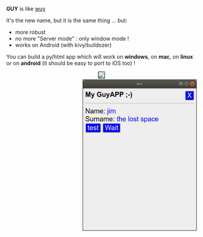 **GUY** is like [wuy](https://github.com/manatlan/wuy)

It's the new name, but it is the same thing ... but:

* more robust
* no more "Server mode" : only window mode !
* works on Android (with kivy/buildozer)

You can build a py/html app which will work on **windows**, on **mac**, on **linux** or on **android** (it should be easy to port to iOS too) !

<p align="center">
    <img src="https://github.com/manatlan/guy/blob/master/shot_android9.png" width="300" border=1/><br/>
    <img src="https://github.com/manatlan/guy/blob/master/shot_ubuntu.png" width="300" border=1 style="float:right"/><br/>
</p>
